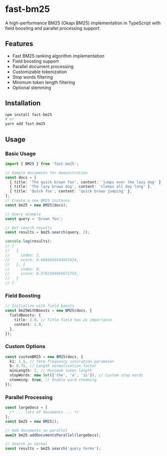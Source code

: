 # fast-bm25

A high-performance BM25 (Okapi BM25) implementation in TypeScript with field boosting and parallel processing support.

## Features

- Fast BM25 ranking algorithm implementation
- Field boosting support
- Parallel document processing
- Customizable tokenization
- Stop words filtering
- Minimum token length filtering
- Optional stemming

## Installation

```bash
npm install fast-bm25
# or
yarn add fast-bm25
```

## Usage

### Basic Usage

```typescript
import { BM25 } from 'fast-bm25';

// Sample documents for demonstration
const docs = [
  { title: 'The quick brown fox', content: 'jumps over the lazy dog' },
  { title: 'The lazy brown dog', content: 'sleeps all day long' },
  { title: 'Quick fox', content: 'quick brown jumping' },
];
// Create a new BM25 instance
const bm25 = new BM25(docs);

// Query example
const query = 'brown fox';

// Get search results
const results = bm25.search(query, 2);

console.log(results);
// [
//   {
//     index: 2,
//     score: 0.6666956543922424,
//   }, {
//     index: 0,
//     score: 0.5762394666671753,
//   }
// ]
```

### Field Boosting

```typescript
// Initialize with field boosts
const bm25WithBoosts = new BM25(docs, {
  fieldBoosts: {
    title: 2.0, // Title field has 2x importance
    content: 1.0,
  },
});
```

### Custom Options

```typescript
const customBM25 = new BM25(docs, {
  k1: 1.5, // Term frequency saturation parameter
  b: 0.75, // Length normalization factor
  minLength: 2, // Minimum token length
  stopWords: new Set(['the', 'a', 'is']), // Custom stop words
  stemming: true, // Enable word stemming
});
```

### Parallel Processing

```typescript
const largeDocs = [
  /* ... lots of documents ... */
];
const bm25 = new BM25();

// Add documents in parallel
await bm25.addDocumentsParallel(largeDocs);

// Search as normal
const results = bm25.search('query terms');
```
